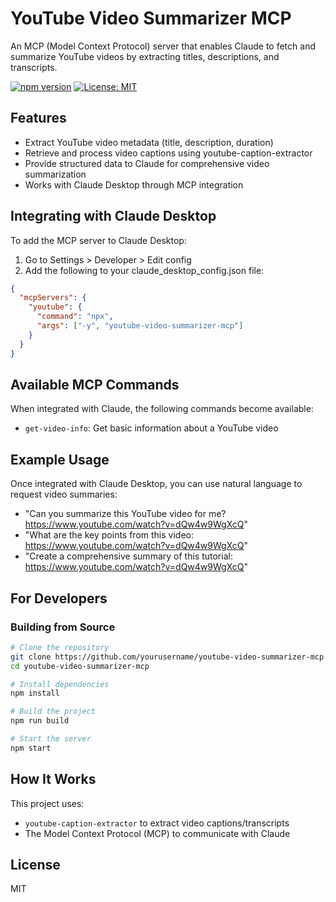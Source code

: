 # YouTube Video Summarizer MCP

An MCP (Model Context Protocol) server that enables Claude to fetch and summarize YouTube videos by extracting titles, descriptions, and transcripts.

[![npm version](https://img.shields.io/npm/v/youtube-video-summarizer-mcp.svg)](https://www.npmjs.com/package/youtube-video-summarizer-mcp)
[![License: MIT](https://img.shields.io/badge/License-MIT-yellow.svg)](https://opensource.org/licenses/MIT)

## Features

- Extract YouTube video metadata (title, description, duration)
- Retrieve and process video captions using youtube-caption-extractor
- Provide structured data to Claude for comprehensive video summarization
- Works with Claude Desktop through MCP integration

## Integrating with Claude Desktop

To add the MCP server to Claude Desktop:

1. Go to Settings > Developer > Edit config
2. Add the following to your claude_desktop_config.json file:

```json
{
  "mcpServers": {
    "youtube": {
      "command": "npx",
      "args": ["-y", "youtube-video-summarizer-mcp"]
    }
  }
}
```

## Available MCP Commands

When integrated with Claude, the following commands become available:

- `get-video-info`: Get basic information about a YouTube video

## Example Usage

Once integrated with Claude Desktop, you can use natural language to request video summaries:

- "Can you summarize this YouTube video for me? https://www.youtube.com/watch?v=dQw4w9WgXcQ"
- "What are the key points from this video: https://www.youtube.com/watch?v=dQw4w9WgXcQ"
- "Create a comprehensive summary of this tutorial: https://www.youtube.com/watch?v=dQw4w9WgXcQ"

## For Developers

### Building from Source

```bash
# Clone the repository
git clone https://github.com/yourusername/youtube-video-summarizer-mcp.git
cd youtube-video-summarizer-mcp

# Install dependencies
npm install

# Build the project
npm run build

# Start the server
npm start
```

## How It Works

This project uses:
- `youtube-caption-extractor` to extract video captions/transcripts
- The Model Context Protocol (MCP) to communicate with Claude

## License

MIT

